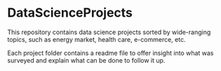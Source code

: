 # DataScienceProjects
This repository contains data science projects sorted by wide-ranging topics, such as energy market, health care, e-commerce, etc.

Each project folder contains a readme file to offer insight into what was surveyed and explain what can be done to follow it up.
